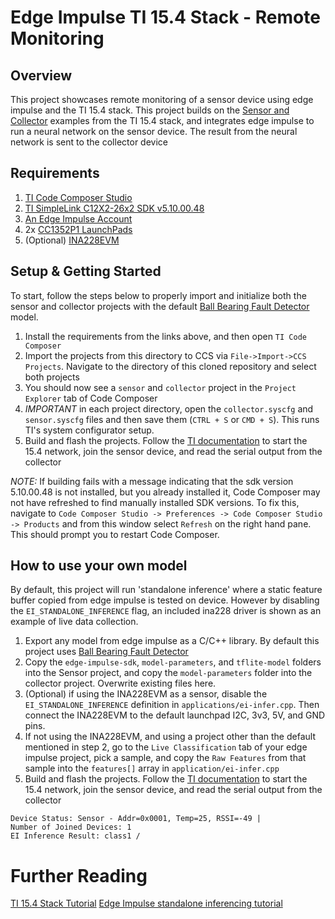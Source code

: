 # Edge Impulse TI 15.4 Stack - Remote Monitoring

## Overview
This project showcases remote monitoring of a sensor device using edge impulse and the TI 15.4 stack. This project builds on the [Sensor and Collector](https://dev.ti.com/tirex/explore/node?node=AFU6dryAU8NukjdRPy4T4Q__pTTHBmu__LATEST) examples from the TI 15.4 stack, and integrates edge impulse to run a neural network on the sensor device. The result from the neural network is sent to the collector device

## Requirements
1. [TI Code Composer Studio](https://www.ti.com/tool/CCSTUDIO)
2. [TI SimpleLink C12X2-26x2 SDK v5.10.00.48](https://www.ti.com/tool/download/SIMPLELINK-CC13X2-26X2-SDK/5.10.00.48)
3. [An Edge Impulse Account](www.edgeimpulse.com)
4. 2x [CC1352P1 LaunchPads](https://www.ti.com/tool/LAUNCHXL-CC1352P)
5. (Optional) [INA228EVM](https://www.ti.com/store/ti/en/p/product/?p=INA228EVM)

## Setup & Getting Started
To start, follow the steps below to properly import and initialize both the sensor and collector projects with the default [Ball Bearing Fault Detector](https://studio.edgeimpulse.com/public/48672/latest) model.

1. Install the requirements from the links above, and then open `TI Code Composer`
2. Import the projects from this directory to CCS via `File->Import->CCS Projects`. Navigate to the directory of this cloned repository and select both projects
3. You should now see a `sensor` and `collector` project in the `Project Explorer` tab of Code Composer
4. *IMPORTANT* in each project directory, open the `collector.syscfg` and `sensor.syscfg` files and then save them (`CTRL + S` or `CMD + S`). This runs TI's system configurator setup.
5. Build and flash the projects. Follow the [TI documentation](https://dev.ti.com/tirex/explore/node?node=AFU6dryAU8NukjdRPy4T4Q__pTTHBmu__LATEST) to start the 15.4 network, join the sensor device, and read the serial output from the collector

*NOTE:* If building fails with a message indicating that the sdk version 5.10.00.48 is not installed, but you already installed it, Code Composer may not have refreshed to find manually installed SDK versions. To fix this, navigate to `Code Composer Studio -> Preferences -> Code Composer Studio -> Products` and from this window select `Refresh` on the right hand pane. This should prompt you to restart Code Composer.

## How to use your own model
By default, this project will run 'standalone inference' where a static feature buffer copied from edge impulse is tested on device. However by disabling the `EI_STANDALONE_INFERENCE` flag, an included ina228 driver is shown as an example of live data collection.
1. Export any model from edge impulse as a C/C++ library. By default this project uses [Ball Bearing Fault Detector](https://studio.edgeimpulse.com/public/48672/latest)
2. Copy the `edge-impulse-sdk`, `model-parameters`, and `tflite-model` folders into the Sensor project, and copy the `model-parameters` folder into the collector project. Overwrite existing files here.
3. (Optional) if using the INA228EVM as a sensor, disable the `EI_STANDALONE_INFERENCE` definition in `applications/ei-infer.cpp`. Then connect the INA228EVM to the default launchpad I2C, 3v3, 5V, and GND pins.
4. If not using the INA228EVM, and using a project other than the default mentioned in step 2, go to the `Live Classification` tab of your edge impulse project, pick a sample, and copy the `Raw Features` from that sample into the `features[]` array in `application/ei-infer.cpp`
5. Build and flash the projects. Follow the [TI documentation](https://dev.ti.com/tirex/explore/node?node=AFU6dryAU8NukjdRPy4T4Q__pTTHBmu__LATEST) to start the 15.4 network, join the sensor device, and read the serial output from the collector

```
Device Status: Sensor - Addr=0x0001, Temp=25, RSSI=-49 |
Number of Joined Devices: 1
EI Inference Result: class1 /
```

# Further Reading
[TI 15.4 Stack Tutorial](https://dev.ti.com/tirex/explore/node?node=ABRXrYdFS1e-0P3PY6NmNg__pTTHBmu__LATEST)
[Edge Impulse standalone inferencing tutorial](https://docs.edgeimpulse.com/docs/running-your-impulse-locally-1)
